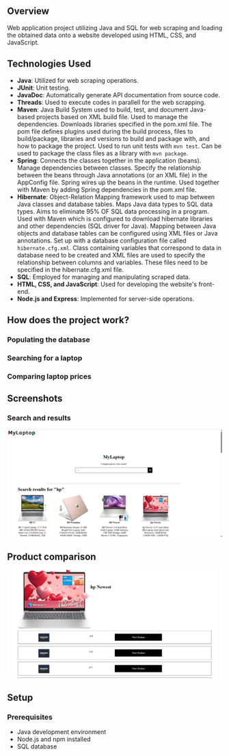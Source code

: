 ## Overview

Web application project utilizing Java and SQL for web scraping and loading the obtained data onto a website developed using HTML, CSS, and JavaScript.

## Technologies Used

- **Java**: Utilized for web scraping operations.
- **JUnit**: Unit testing.
- **JavaDoc**: Automatically generate API documentation from source code.
- **Threads**: Used to execute codes in parallell for the web scrapping.
- **Maven**: Java Build System used to build, test, and document Java-based projects based on XML build file. Used to manage the dependencies. Downloads libraries specified in the pom.xml file. The pom file defines plugins used during the build process, files to build/package, libraries and versions to build and package with, and how to package the project. Used to run unit tests with `mvn test`. Can be used to package the class files as a library with `mvn package`.
- **Spring**: Connects the classes together in the application (beans). Manage dependencies between classes. Specify the relationship between the beans through Java annotations (or an XML file) in the AppConfig file. Spring wires up the beans in the runtime. Used together with Maven by adding Spring dependencies in the pom.xml file.
- **Hibernate**: Object-Relation Mapping framework used to map between Java classes and database tables. Maps Java data types to SQL data types. Aims to eliminate 95% OF SQL data processing in a program. Used with Maven which is configured to download hibernate libraries and other dependencies (SQL driver for Java). Mapping between Java objects and database tables can be configured using XML files or Java annotations. Set up with a database configuration file called `hibernate.cfg.xml`. Class containing variables that correspond to data in database need to be created and XML files are used to specify the relationship between columns and variables. These files need to be specified in the hibernate.cfg.xml file.
- **SQL**: Employed for managing and manipulating scraped data.
- **HTML, CSS, and JavaScript**: Used for developing the website's front-end.
- **Node.js and Express**: Implemented for server-side operations.

## How does the project work?
### Populating the database


### Searching for a laptop

### Comparing laptop prices


## Screenshots
### Search and results
![Search results](https://github.com/haingo-raz/Java-web-scraping/blob/master/website/app/public/images/search_results.png)

## Product comparison
![Laptop comparison](https://github.com/haingo-raz/Java-web-scraping/blob/master/website/app/public/images/price_comparison.png)

## Setup

### Prerequisites

- Java development environment
- Node.js and npm installed
- SQL database
